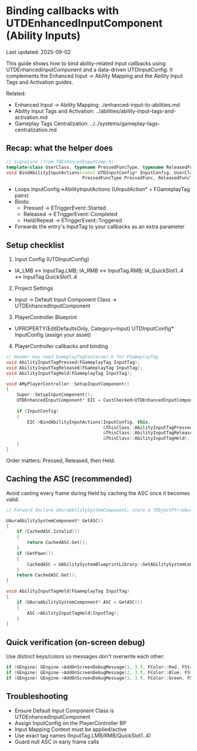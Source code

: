 # Binding callbacks with UTDEnhancedInputComponent (Ability Inputs)

Last updated: 2025-09-02

This guide shows how to bind ability-related input callbacks using UTDEnhancedInputComponent and a data-driven UTDInputConfig. It complements the Enhanced Input → Ability Mapping and the Ability Input Tags and Activation guides.

Related:
- Enhanced Input → Ability Mapping: ./enhanced-input-to-abilities.md
- Ability Input Tags and Activation: ../abilities/ability-input-tags-and-activation.md
- Gameplay Tags Centralization: ../../systems/gameplay-tags-centralization.md

## Recap: what the helper does

```cpp
// Signature (from TDEnhancedInputComp.h)
template<class UserClass, typename PressedFuncType, typename ReleasedFuncType, typename HeldFuncType>
void BindAbilityInputActions(const UTDInputConfig* InputConfig, UserClass* Object, 
                             PressedFuncType PressedFunc, ReleasedFuncType ReleasedFunc, HeldFuncType HeldFunc);
```

- Loops InputConfig->AbilityInputActions (UInputAction* + FGameplayTag pairs)
- Binds:
  - Pressed → ETriggerEvent::Started
  - Released → ETriggerEvent::Completed
  - Held/Repeat → ETriggerEvent::Triggered
- Forwards the entry's InputTag to your callbacks as an extra parameter

## Setup checklist

1) Input Config (UTDInputConfig)
- IA_LMB ↔ InputTag.LMB; IA_RMB ↔ InputTag.RMB; IA_QuickSlot1..4 ↔ InputTag.QuickSlot1..4

2) Project Settings
- Input → Default Input Component Class → UTDEnhancedInputComponent

3) PlayerController Blueprint
- UPROPERTY(EditDefaultsOnly, Category=Input) UTDInputConfig* InputConfig (assign your asset)

4) PlayerController callbacks and binding

```cpp
// Header may need GameplayTagContainer.h for FGameplayTag
void AbilityInputTagPressed(FGameplayTag InputTag);
void AbilityInputTagReleased(FGameplayTag InputTag);
void AbilityInputTagHeld(FGameplayTag InputTag);

void AMyPlayerController::SetupInputComponent()
{
    Super::SetupInputComponent();
    UTDEnhancedInputComponent* EIC = CastChecked<UTDEnhancedInputComponent>(InputComponent);
    
    if (InputConfig)
    {
        EIC->BindAbilityInputActions(InputConfig, this, 
                                     &ThisClass::AbilityInputTagPressed,
                                     &ThisClass::AbilityInputTagReleased,
                                     &ThisClass::AbilityInputTagHeld);
    }
}
```

Order matters: Pressed, Released, then Held.

## Caching the ASC (recommended)

Avoid casting every frame during Held by caching the ASC once it becomes valid:

```cpp
// Forward declare UAuraAbilitySystemComponent; store a TObjectPtr<UAuraAbilitySystemComponent> CachedASC;

UAuraAbilitySystemComponent* GetASC()
{
    if (CachedASC.IsValid())
    {
        return CachedASC.Get();
    }
    if (GetPawn())
    {
        CachedASC = UAbilitySystemBlueprintLibrary::GetAbilitySystemComponent(GetPawn());
    }
    return CachedASC.Get();
}

void AbilityInputTagHeld(FGameplayTag InputTag)
{
    if (UAuraAbilitySystemComponent* ASC = GetASC())
    {
        ASC->AbilityInputTagHeld(InputTag);
    }
}
```

## Quick verification (on-screen debug)

Use distinct keys/colors so messages don't overwrite each other:

```cpp
if (GEngine) GEngine->AddOnScreenDebugMessage(1, 3.f, FColor::Red, FString::Printf(TEXT("Pressed: %s"), *InputTag.ToString()));
if (GEngine) GEngine->AddOnScreenDebugMessage(2, 3.f, FColor::Blue, FString::Printf(TEXT("Released: %s"), *InputTag.ToString()));
if (GEngine) GEngine->AddOnScreenDebugMessage(3, 3.f, FColor::Green, FString::Printf(TEXT("Held: %s"), *InputTag.ToString()));
```

## Troubleshooting
- Ensure Default Input Component Class is UTDEnhancedInputComponent
- Assign InputConfig on the PlayerController BP
- Input Mapping Context must be applied/active
- Use exact tag names (InputTag.LMB/RMB/QuickSlot1..4)
- Guard null ASC in early frame calls
